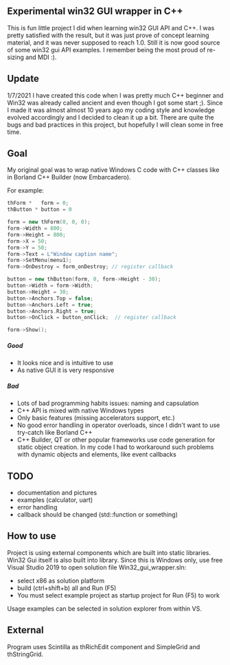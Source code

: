 ## Experimental win32 GUI wrapper in C++
This is fun little project I did when learning win32 GUI API and C++.
I was pretty satisfied with the result, but it was just prove of concept learning material, and it was never supposed to reach 1.0.
Still it is now good source of some win32 gui API examples. I remember being the most proud of re-sizing and MDI :).

## Update
1/7/2021
I have created this code when I was pretty much C++ beginner and Win32 was already called ancient and even though I got some start ;).
Since I made it was almost almost 10 years ago my coding style and knowledge evolved accordingly and I decided to clean it up a bit.
There are quite the bugs and bad practices in this project, but hopefully I will clean some in free time.

## Goal
My original goal was to wrap native Windows C code with C++ classes like in Borland C++ Builder (now Embarcadero).

For example:

```c++
thForm *   form = 0;
thButton * button = 0

form = new thForm(0, 0, 0);
form->Width = 800;
form->Height = 800;
form->X = 50;
form->Y = 50;
form->Text = L"Window caption name";
form->SetMenu(menu1);
form->OnDestroy = form_onDestroy; // register callback

button = new thButton(form, 0, form->Height - 30);
button->Width = form->Width;
button->Height = 30;
button->Anchors.Top = false;
button->Anchors.Left = true;
button->Anchors.Right = true;
button->OnClick = button_onClick;  // register callback

form->Show();
```

##### Good
- It looks nice and is intuitive to use
- As native GUI it is very responsive

##### Bad
- Lots of bad programming habits issues: naming and capsulation
- C++ API is mixed with native Windows types
- Only basic features (missing accelerators support, etc.)
- No good error handling in operator overloads, since I didn't want to use try-catch like Borland C++
- C++ Builder, QT or other popular frameworks use code generation for static object creation. In my code I had to workaround such problems with dynamic objects and elements, like event callbacks

## TODO
- documentation and pictures
- examples (calculator, uart)
- error handling
- callback should be changed (std::function or something)

## How to use
Project is using external components which are built into static libraries. Win32 Gui itself is also built into library.
Since this is Windows only, use free Visual Studio 2019 to open solution file Win32_gui_wrapper.sln:
- select x86 as solution platform
- build (ctrl+shift+b) all and Run (F5)
- You must select example project as startup project for Run (F5) to work

Usage examples can be selected in solution explorer from within VS.

## External
Program uses Scintilla as thRichEdit component and SimpleGrid and thStringGrid.
